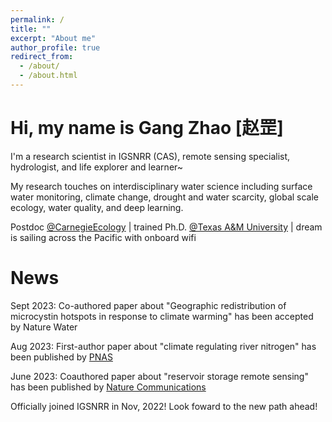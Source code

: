 ```yaml
---
permalink: /
title: ""
excerpt: "About me"
author_profile: true
redirect_from: 
  - /about/
  - /about.html
---
```

Hi, my name is Gang Zhao [赵罡]
=====
I'm a research scientist in IGSNRR (CAS), remote sensing specialist, hydrologist, and life explorer and learner~

My research touches on interdisciplinary water science including surface water monitoring, climate change, drought and water scarcity, global scale ecology, water quality, and deep learning.

Postdoc [@CarnegieEcology](https://bse.carnegiescience.edu/) | trained Ph.D. [@Texas A&M University](https://engineering.tamu.edu/civil/index.html) | dream is sailing across the Pacific with onboard wifi


News
======
Sept 2023: Co-authored paper about "Geographic redistribution of microcystin hotspots in response to climate warming" has been accepted by Nature Water

Aug 2023: First-author paper about "climate regulating river nitrogen" has been published by [PNAS](https://doi.org/10.1073/pnas.2220616120)

June 2023: Coauthored paper about "reservoir storage remote sensing" has been published by [Nature Communications](https://doi.org/10.1038/s41467-023-38843-5)

Officially joined IGSNRR in Nov, 2022! Look foward to the new path ahead!


